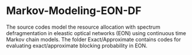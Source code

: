# Markov-Modeling-EON-DF
The source codes model the resource allocation with spectrum defragmentation in eleastic optical networks (EON) using continuous time Markov chain models. 
The folder Exact/Approximate contains codes for evaluating exact/approximate blocking probability in EON.
